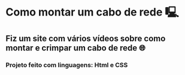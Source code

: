 # Como montar um cabo de rede 🖳
## Fiz um site com vários vídeos sobre como montar e crimpar um cabo de rede 🌐
### Projeto feito com linguagens: Html e CSS
